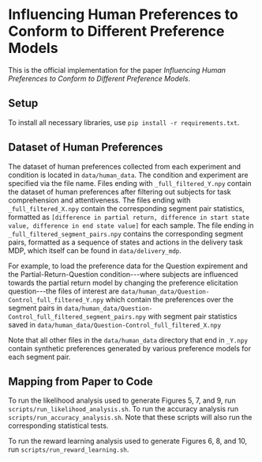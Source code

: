 # Influencing Human Preferences to Conform to Different Preference Models
This is the official implementation for the paper *Influencing Human Preferences to Conform to Different Preference Models*.

## Setup

To install all necessary libraries, use ```pip install -r requirements.txt```.

## Dataset of Human Preferences
The dataset of human preferences collected from each experiment and condition is located in ```data/human_data```. The condition and experiment are specified via the file name. Files ending with ```_full_filtered_Y.npy``` contain the dataset of human preferences after filtering out subjects for task comprehension and attentiveness. The files ending with ```_full_filtered_X.npy``` contain the corresponding segment pair statistics, formatted as ```[difference in partial return, difference in start state value, difference in end state value]``` for each sample. The file ending in ```_full_filtered_segment_pairs.npy``` contains the corresponding segment pairs, formatted as a sequence of states and actions in the delivery task MDP, which itself can be found in ```data/delivery_mdp```. 

For example, to load the preference data for the Question expirement and the Partial-Return-Question condition---where subjects are influenced towards the partial return model by changing the preference elicitation question---the files of interest are ```data/human_data/Question-Control_full_filtered_Y.npy``` which contain the preferences over the segment pairs in  ```data/human_data/Question-Control_full_filtered_segment_pairs.npy``` with segment pair statistics saved in  ```data/human_data/Question-Control_full_filtered_X.npy```


Note that all other files in the ```data/human_data``` directory that end in ```_Y.npy``` contain synthetic preferences generated by various preference models for each segment pair.

## Mapping from Paper to Code

To run the likelihood analysis used to generate Figures 5, 7, and 9, run ```scripts/run_likelihood_analysis.sh```. To run the accuracy analysis run ```scripts/run_accuracy_analysis.sh```. Note that these scripts will also run the corresponding statistical tests.


To run the reward learning analysis used to generate Figures 6, 8, and 10, run ```scripts/run_reward_learning.sh```.
